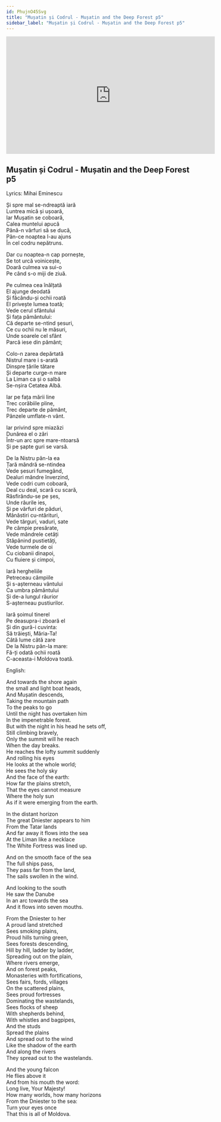 ```yaml
---
id: PhujnO45Svg
title: "Mușatin și Codrul - Mușatin and the Deep Forest p5"
sidebar_label: "Mușatin și Codrul - Mușatin and the Deep Forest p5"
---
```


<div class="video-float-container">
  <iframe
    width="560"
    height="315"
    src="https://www.youtube.com/embed/PhujnO45Svg"
    title="YouTube video player"
    frameborder="0"
    allow="accelerometer; autoplay; clipboard-write; encrypted-media; gyroscope; picture-in-picture; web-share"
    referrerpolicy="strict-origin-when-cross-origin"
    allowfullscreen
  ></iframe>
</div>

## Mușatin și Codrul - Mușatin and the Deep Forest p5

Lyrics: Mihai Eminescu

Și spre mal se-ndreaptă iară  
Luntrea mică și ușoară,  
Iar Mușatin se coboară,  
Calea muntelui apucă  
Până-n vârfuri să se ducă,  
Pân-ce noaptea l-au ajuns  
În cel codru nepătruns.

Dar cu noaptea-n cap pornește,  
Se tot urcă voinicește,  
Doară culmea va sui-o  
Pe când s-o miji de ziuă.

Pe culmea cea înălțată  
El ajunge deodată  
Și făcându-și ochii roată  
El privește lumea toată;  
Vede cerul sfântului  
Și fața pământului:  
Că departe se-ntind șesuri,  
Ce cu ochii nu le măsuri,  
Unde soarele cel sfânt  
Parcă iese din pământ;

Colo-n zarea depărtată  
Nistrul mare i s-arată  
Dinspre țările tătare  
Și departe curge-n mare  
La Liman ca și o salbă  
Se-nșira Cetatea Albă.

Iar pe fața mării line  
Trec corăbiile pline,  
Trec departe de pământ,  
Pânzele umflate-n vânt.

Iar privind spre miazăzi  
Dunărea el o zări  
Într-un arc spre mare-ntoarsă  
Și pe șapte guri se varsă.

De la Nistru pân-la ea  
Țară mândră se-ntindea  
Vede șesuri fumegând,  
Dealuri mândre înverzind,  
Vede codri cum coboară,  
Deal cu deal, scară cu scară,  
Răsfirându-se pe șes,  
Unde râurile ies,  
Și pe vârfuri de păduri,  
Mânăstiri cu-ntărituri,  
Vede târguri, vaduri, sate  
Pe câmpie presărate,  
Vede mândrele cetăți  
Stăpânind pustietăți,  
Vede turmele de oi  
Cu ciobanii dinapoi,  
Cu fluiere și cimpoi,

Iară hergheliile  
Petreceau câmpiile  
Și s-așterneau vântului  
Ca umbra pământului  
Și de-a lungul râurior  
S-așterneau pustiurilor.

Iară șoimul tinerel  
Pe deasupra-i zboară el  
Și din gură-i cuvinta:  
­ Să trăiești, Măria-Ta!  
Câtă lume câtă zare  
De la Nistru pân-la mare:  
Fă-ți odată ochii roată  
C-aceasta-i Moldova toată.

English:

And towards the shore again   
the small and light boat heads,   
And Mușatin descends,   
Taking the mountain path   
To the peaks to go   
Until the night has overtaken him   
In the impenetrable forest.   
But with the night in his head he sets off,   
Still climbing bravely,   
Only the summit will he reach   
When the day breaks.   
He reaches the lofty summit suddenly   
And rolling his eyes   
He looks at the whole world;   
He sees the holy sky   
And the face of the earth:   
How far the plains stretch,   
That the eyes cannot measure   
Where the holy sun   
As if it were emerging from the earth. 

In the distant horizon  
The great Dniester appears to him  
From the Tatar lands  
And far away it flows into the sea  
At the Liman like a necklace  
The White Fortress was lined up.

And on the smooth face of the sea  
The full ships pass,  
They pass far from the land,  
The sails swollen in the wind.

And looking to the south  
He saw the Danube  
In an arc towards the sea  
And it flows into seven mouths.

From the Dniester to her  
A proud land stretched  
Sees smoking plains,  
Proud hills turning green,  
Sees forests descending,  
Hill by hill, ladder by ladder,  
Spreading out on the plain,  
Where rivers emerge,  
And on forest peaks,  
Monasteries with fortifications,  
Sees fairs, fords, villages  
On the scattered plains,  
Sees proud fortresses  
Dominating the wastelands,  
Sees flocks of sheep  
With shepherds behind,  
With whistles and bagpipes,  
And the studs  
Spread the plains  
And spread out to the wind  
Like the shadow of the earth  
And along the rivers  
They spread out to the wastelands.

And the young falcon  
He flies above it  
And from his mouth the word:  
Long live, Your Majesty!  
How many worlds, how many horizons  
From the Dniester to the sea:  
Turn your eyes once  
That this is all of Moldova.
